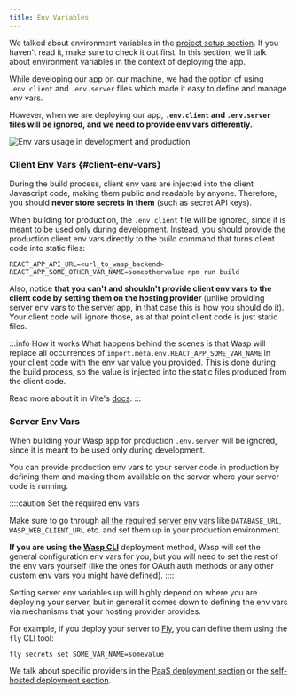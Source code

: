 ```yaml
---
title: Env Variables
---
```


We talked about environment variables in the [project setup section](../project/env-vars.md). If you haven't read it, make sure to check it out first. In this section, we'll talk about environment variables in the context of deploying the app.

While developing our app on our machine, we had the option of using `.env.client` and `.env.server` files which made it easy to define and manage env vars.

However, when we are deploying our app, **`.env.client` and `.env.server` files will be ignored, and we need to provide env vars differently.**

![Env vars usage in development and production](/img/env/prod_dev_fade_2.svg)

### Client Env Vars {#client-env-vars}

During the build process, client env vars are injected into the client Javascript code, making them public and readable by anyone. Therefore, you should **never store secrets in them** (such as secret API keys).

When building for production, the `.env.client` file will be ignored, since it is meant to be used only during development.
Instead, you should provide the production client env vars directly to the build command that turns client code into static files:

```shell
REACT_APP_API_URL=<url_to_wasp_backend> REACT_APP_SOME_OTHER_VAR_NAME=someothervalue npm run build
```

Also, notice **that you can't and shouldn't provide client env vars to the client code by setting them on the hosting provider** (unlike providing server env vars to the server app, in that case this is how you should do it). Your client code will ignore those, as at that point client code is just static files.

:::info How it works
What happens behind the scenes is that Wasp will replace all occurrences of `import.meta.env.REACT_APP_SOME_VAR_NAME` in your client code with the env var value you provided. This is done during the build process, so the value is injected into the static files produced from the client code.

Read more about it in Vite's [docs](https://vitejs.dev/guide/env-and-mode.html#production-replacement).
:::

### Server Env Vars

When building your Wasp app for production `.env.server` will be ignored, since it is meant to be used only during development.

You can provide production env vars to your server code in production by defining them and making them available on the server where your server code is running.

::::caution Set the required env vars

Make sure to go through [all the required server env vars](../project/env-vars.md#server-general-configuration) like `DATABASE_URL`, `WASP_WEB_CLIENT_URL` etc. and set them up in your production environment.

**If you are using the [Wasp CLI](./deployment-methods/wasp-deploy/overview.md)** deployment method, Wasp will set the general configuration env vars for you, but you will need to set the rest of the env vars yourself (like the ones for OAuth auth methods or any other custom env vars you might have defined).
::::

Setting server env variables up will highly depend on where you are deploying your server, but in general it comes down to defining the env vars via mechanisms that your hosting provider provides.

For example, if you deploy your server to [Fly](https://fly.io), you can define them using the `fly` CLI tool:

```shell
fly secrets set SOME_VAR_NAME=somevalue
```

We talk about specific providers in the [PaaS deployment section](./deployment-methods/paas.md) or the [self-hosted deployment section](./deployment-methods/self-hosted.md).
